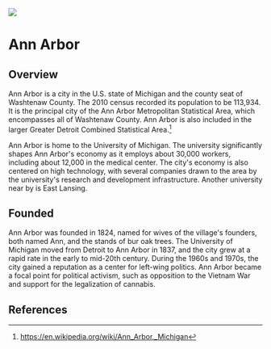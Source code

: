 <a href="https://dev.visual-essays.app"><img src="https://dev-visual-essays.netlify.app/images/ve-button.png"></a>

<param ve-config 
       title="Ann Arbor" 
       author="Ron" 
       layout="vtl" banner="https://upload.wikimedia.org/wikipedia/commons/thumb/4/47/Downtown_Ann_Arbor%2C_2020-05-05.jpg/1024px-Downtown_Ann_Arbor%2C_2020-05-05.jpg">

# Ann Arbor

<param ve-map center="Q485172" zoom="8">

## Overview

<param ve-entity eid="Q12439" title="Detroit">
<param ve-entity eid="Q485172" title="Ann Arbor">
<param ve-entity eid="Q871265" title="East Lansing">

Ann Arbor is a city in the U.S. state of Michigan and the county seat of Washtenaw County. The 2010 census recorded its population to be 113,934. It is the principal city of the Ann Arbor Metropolitan Statistical Area, which encompasses all of Washtenaw County. Ann Arbor is also included in the larger Greater Detroit Combined Statistical Area.[^1]
<param ve-map primary center="Q485172" zoom="12" prefer-geojson>
<param ve-image iiif region="3201,1481,935,1540" url="https://upload.wikimedia.org/wikipedia/commons/0/02/Ann_Arbor_Art_Fair%2C_2019.jpg">

Ann Arbor is home to the University of Michigan. The university significantly shapes Ann Arbor's economy as it employs about 30,000 workers, including about 12,000 in the medical center. The city's economy is also centered on high technology, with several companies drawn to the area by the university's research and development infrastructure. Another university near by is East Lansing.
<param ve-map center="Q871265" zoom="12">

## Founded

Ann Arbor was founded in 1824, named for wives of the village's founders, both named Ann, and the stands of bur oak trees. The University of Michigan moved from Detroit to Ann Arbor in 1837, and the city grew at a rapid rate in the early to mid-20th century. During the 1960s and 1970s, the city gained a reputation as a center for left-wing politics. Ann Arbor became a focal point for political activism, such as opposition to the Vietnam War and support for the legalization of cannabis.

## References

[^1]:  https://en.wikipedia.org/wiki/Ann_Arbor,_Michigan
<!--stackedit_data:
eyJoaXN0b3J5IjpbOTgzNDUwOTAxLC0xOTQ3MzU4Njc3LC0xOT
A4MjE5NzU3LDE3Mjc2OTUyMTcsMTg0Mzk3MTc4NSw3OTMwOTE3
OSw3OTMwOTE3OSwxODQwNDY3NTQyLC0xOTU0MTk5MDM0LDIwNz
A5Nzk1NTAsLTEyNTM3NDU4MjIsLTIxMTcwMTI4OTgsMTcwMzEz
MDkyM119
-->

